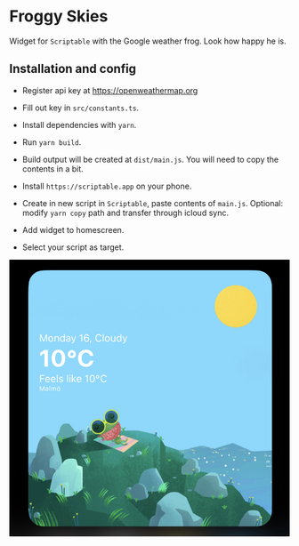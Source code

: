 # Froggy Skies
Widget for `Scriptable` with the Google weather frog. Look how happy he is.

## Installation and config
* Register api key at https://openweathermap.org
* Fill out key in `src/constants.ts`.

* Install dependencies with `yarn`.
* Run `yarn build`.
* Build output will be created at `dist/main.js`. You will need to copy the contents in a bit.

* Install `https://scriptable.app` on your phone.
* Create in new script in `Scriptable`, paste contents of `main.js`. Optional: modify `yarn copy` path and transfer through icloud sync.
* Add widget to homescreen.
* Select your script as target.


![Widget](./preview.jpeg)
